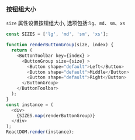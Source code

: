 ### 按钮组大小

`size` 属性设置按钮组大小, 选项包括:`lg`、`md`、`sm`、`xs`

<!--start-code-->
```js
const SIZES = ['lg', 'md', 'sm', 'xs'];

function renderButtonGroup(size, index) {
  return (
    <ButtonToolbar key={index} >
      <ButtonGroup size={size} >
        <Button shape="default">Left</Button>
        <Button shape="default">Middle</Button>
        <Button shape="default">Right</Button>
      </ButtonGroup>
    </ButtonToolbar>
  );
}
const instance = (
  <div>
    {SIZES.map(renderButtonGroup)}
  </div>
);
ReactDOM.render(instance);
```
<!--end-code-->